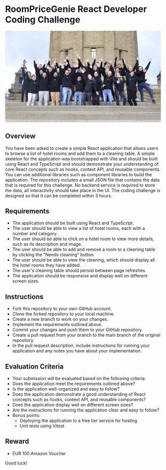 # RoomPriceGenie React Developer Coding Challenge

![RoomPriceGenie](team.webp)

## Overview

You have been asked to create a simple React application that allows users to browse a list of hotel rooms and add them to a cleaning table. A simple skeleton for the application was bootstrapped with Vite and should be built using React and TypeScript and should demonstrate your understanding of core React concepts such as hooks, context API, and reusable components. You can use additional libraries such as component libraries to build the application. The repository includes a small JSON file that contains the data that is required for this challenge. No backend service is required to store the data, all interactivity should take place in the UI. The coding challenge is designed so that it can be completed within 3 hours.

## Requirements

- The application should be built using React and TypeScript.
- The user should be able to view a list of hotel rooms, each with a number and category.
- The user should be able to click on a hotel room to view more details, such as its description and image.
- The user should be able to add and remove a room to a cleaning table by clicking the "Needs cleaning" button.
- The user should be able to view the cleaning, which should display all the hotel rooms they have added.
- The user's cleaning table should persist between page refreshes.
- The application should be responsive and display well on different screen sizes.

## Instructions

- Fork this repository to your own GitHub account.
- Clone the forked repository to your local machine.
- Create a new branch to work on your changes.
- Implement the requirements outlined above.
- Commit your changes and push them to your GitHub repository.
- Create a pull request from your branch to the main branch of the original repository.
- In the pull request description, include instructions for running your application and any notes you have about your implementation.

## Evaluation Criteria

- Your submission will be evaluated based on the following criteria:
- Does the application meet the requirements outlined above?
- Is the application well-organized and easy to follow?
- Does the application demonstrate a good understanding of React concepts such as hooks, context API, and reusable components?
- Does the application display well on different screen sizes?
- Are the instructions for running the application clear and easy to follow?
- Bonus points:
  - Deploying the application to a free tier service for hosting
  - Unit tests using Vitest

## Reward

- EUR 100 Amazon Voucher

Good luck!
